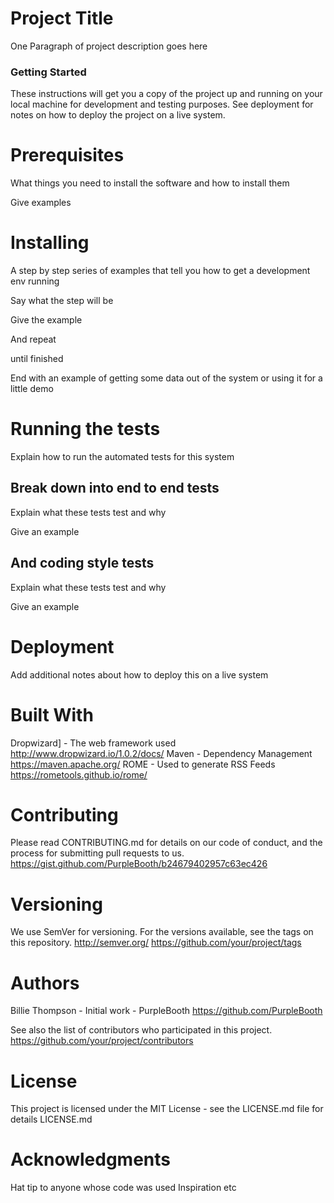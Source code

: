 # Project Title

One Paragraph of project description goes here

### Getting Started

These instructions will get you a copy of the project up and running on your local machine for development and testing purposes. See deployment for notes on how to deploy the project on a live system.

# Prerequisites

What things you need to install the software and how to install them


Give examples


# Installing

A step by step series of examples that tell you how to get a development env running

Say what the step will be


Give the example


And repeat


until finished


End with an example of getting some data out of the system or using it for a little demo

# Running the tests

Explain how to run the automated tests for this system

## Break down into end to end tests

Explain what these tests test and why


Give an example


## And coding style tests

Explain what these tests test and why


Give an example


# Deployment

Add additional notes about how to deploy this on a live system

# Built With

Dropwizard] - The web framework used   http://www.dropwizard.io/1.0.2/docs/ 
Maven - Dependency Management   https://maven.apache.org/ 
ROME - Used to generate RSS Feeds   https://rometools.github.io/rome/ 

# Contributing

Please read CONTRIBUTING.md for details on our code of conduct, and the process for submitting pull requests to us.   https://gist.github.com/PurpleBooth/b24679402957c63ec426  

# Versioning

We use SemVer for versioning. For the versions available, see the tags on this repository.    http://semver.org/   https://github.com/your/project/tags 

# Authors

Billie Thompson - Initial work - PurpleBooth     https://github.com/PurpleBooth 

See also the list of contributors who participated in this project.  https://github.com/your/project/contributors 

# License

This project is licensed under the MIT License - see the LICENSE.md file for details   LICENSE.md 

# Acknowledgments

Hat tip to anyone whose code was used
Inspiration
etc
